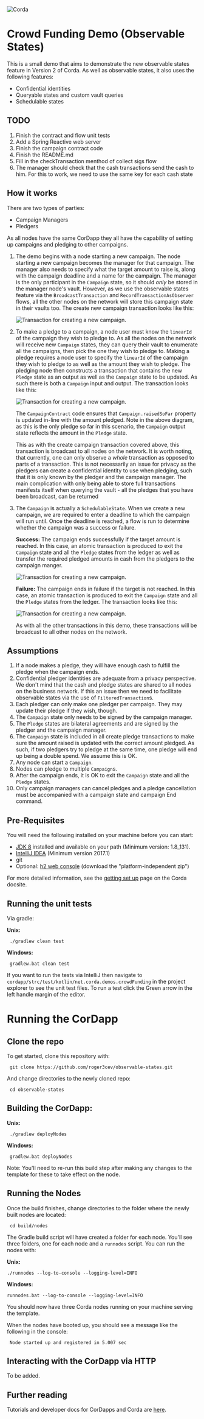 ![Corda](https://www.corda.net/wp-content/uploads/2016/11/fg005_corda_b.png)

# Crowd Funding Demo (Observable States)

This is a small demo that aims to demonstrate the new observable states feature in Version 2 of Corda. As well as
observable states, it also uses the following features:

* Confidential identities
* Queryable states and custom vault queries
* Schedulable states

## TODO

1. Finish the contract and flow unit tests
2. Add a Spring Reactive web server
3. Finish the campaign contract code
4. Finish the README.md
6. Fill in the checkTransaction menthod of collect sigs flow
7. The manager should check that the cash transactions send the cash to him. For this to work, we need to use the same key for each cash state

## How it works

There are two types of parties:

* Campaign Managers
* Pledgers

As all nodes have the same CorDapp they all have the capability of setting up campaigns and pledging to other campaigns.

1. The demo begins with a node starting a new campaign. The node starting a new campaign becomes the manager for that
   campaign. The manager also needs to specify what the target amount to raise is, along with the campaign deadline and
   a name for the campaign. The manager is the only participant in the `Campaign` state, so it should *only* be stored 
   in the manager node's vault. However, as we use the observable states feature via the `BroadcastTransaction` and
   `RecordTransactionAsObserver` flows, all the other nodes on the network will store this campaign state in their
   vaults too. The create new campaign transaction looks like this:
   
   ![Transaction for creating a new campaign.](images/create-campaign.png)
   
2. To make a pledge to a campaign, a node user must know the `linearId` of the campaign they wish to pledge to. As all 
   the nodes on the network will receive new `Campaign` states, they can query their vault to enumerate all the 
   campaigns, then pick the one they wish to pledge to. Making a pledge requires a node user to specify the `linearId` 
   of the campaign they wish to pledge to as well as the amount they wish to pledge. The pledging node then constructs a 
   transaction that contains the new `Pledge` state as an output as well as the `Campaign` state to be updated. As such
   there is both a `Campaign` input and output. The transaction looks like this:
   
   ![Transaction for creating a new campaign.](images/create-pledge.png)
   
   The `CampaignContract` code ensures that `Campaign.raisedSoFar` property is updated in-line with the amount pledged. 
   Note in the above diagram, as this is the only pledge so far in this scenario, the `Campaign` output state reflects 
   the amount in the `Pledge` state.
   
   This as with the create campaign transaction covered above, this transaction is broadcast to all nodes on the 
   network. It is worth noting, that currently, one can only observe a *whole* transaction as opposed to parts of a 
   transaction. This is not necessarily an issue for privacy as the pledgers can create a confidential identity to use
   when pledging, such that it is only known by the pledger and the campaign manager. The main complication with only
   being able to store full transactions manifests itself when querying the vault - all the pledges that you have been
   broadcast, can be returned 
   
3. The `Campaign` is actually a `SchedulableState`. When we create a new campaign, we are required to enter a deadline 
   to which the campaign will run until. Once the deadline is reached, a flow is run to determine whether the campaign
   was a success or failure.
   
   **Success:** The campaign ends successfully if the target amount is reached. In this case, an atomic transaction is 
   produced to exit the `Campaign` state and all the `Pledge` states from the ledger as well as transfer the required
   pledged amounts in cash from the pledgers to the campaign manger.
   
   ![Transaction for creating a new campaign.](images/campaign-end-success.png)
   
   **Failure:** The campaign ends in failure if the target is not reached. In this case, an atomic transaction is 
   produced to exit the `Campaign` state and all the `Pledge` states from the ledger. The transaction looks like this:
   
   ![Transaction for creating a new campaign.](images/campaign-end-failure.png)
   
   As with all the other transactions in this demo, these transactions will be broadcast to all other nodes on the 
   network.

## Assumptions

1. If a node makes a pledge, they will have enough cash to fulfill the pledge when the campaign ends.
2. Confidential pledger identities are adequate from a privacy perspective. We don't mind that the cash and pledge 
   states are shared to all nodes on the business network. If this an issue then we need to facilitate observable
   states via the use of `FilteredTransaction`s.
3. Each pledger can only make one pledger per campaign. They may update their pledge if they wish, though.
4. The `Campaign` state only needs to be signed by the campaign manager.
5. The `Pledge` states are bilateral agreements and are signed by the pledger and the campaign manager.
6. The `Campaign` state is included in all create pledge transactions to make sure the amount raised is updated with the 
   correct amount pledged. As such, if two pledgers try to pledge at the same time, one pledge will end up being a 
   double spend. We assume this is OK. 
7. Any node can start a `Campaign`.
8. Nodes can pledge to multiple `Campaign`s.
9. After the campaign ends, it is OK to exit the `Campaign` state and all the `Pledge` states.
10. Only campaign managers can cancel pledges and a pledge cancellation must be accompanied with a campaign state and
    campaign End command.

## Pre-Requisites

You will need the following installed on your machine before you can start:

* [JDK 8](http://www.oracle.com/technetwork/java/javase/downloads/jdk8-downloads-2133151.html) 
  installed and available on your path (Minimum version: 1.8_131).
* [IntelliJ IDEA](https://www.jetbrains.com/idea/download/) (Minimum version 2017.1)
* git
* Optional: [h2 web console](http://www.h2database.com/html/download.html)
  (download the "platform-independent zip")

For more detailed information, see the
[getting set up](https://docs.corda.net/getting-set-up.html) page on the
Corda docsite.

## Running the unit tests 

Via gradle:

**Unix:** 

     ./gradlew clean test

**Windows:**

     gradlew.bat clean test
    
If you want to run the tests via IntelliJ then navigate to `cordapp/strc/test/kotlin/net.corda.demos.crowdFunding` in 
the project explorer to see the unit test files. To run a test click the Green arrow in the left handle margin of the 
editor.

# Running the CorDapp

## Clone the repo

To get started, clone this repository with:

     git clone https://github.com/roger3cev/observable-states.git

And change directories to the newly cloned repo:

     cd observable-states

## Building the CorDapp:

**Unix:** 

     ./gradlew deployNodes

**Windows:**

     gradlew.bat deployNodes

Note: You'll need to re-run this build step after making any changes to
the template for these to take effect on the node.

## Running the Nodes

Once the build finishes, change directories to the folder where the newly
built nodes are located:

     cd build/nodes

The Gradle build script will have created a folder for each node. You'll
see three folders, one for each node and a `runnodes` script. You can
run the nodes with:

**Unix:**

    ./runnodes --log-to-console --logging-level=INFO

**Windows:**

    runnodes.bat --log-to-console --logging-level=INFO

You should now have three Corda nodes running on your machine serving 
the template.

When the nodes have booted up, you should see a message like the following 
in the console: 

     Node started up and registered in 5.007 sec

## Interacting with the CorDapp via HTTP

To be added.

## Further reading

Tutorials and developer docs for CorDapps and Corda are
[here](https://docs.corda.net/).